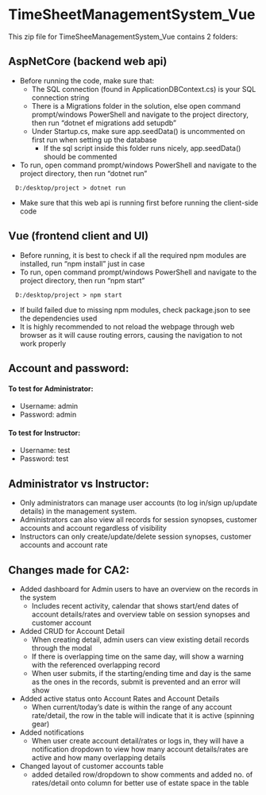 # TimeSheetManagementSystem_Vue


This zip file for TimeSheeManagementSystem_Vue contains 2 folders:

## AspNetCore (backend web api)
  *	Before running the code, make sure that:
      *	The SQL connection (found in ApplicationDBContext.cs) is your SQL connection string
      *	There is a Migrations folder in the solution, else open command prompt/windows PowerShell and navigate to the project directory, then run “dotnet ef migrations add setupdb”
      *	Under Startup.cs, make sure app.seedData() is uncommented on first run when setting up the database
         *	If the sql script inside this folder runs nicely, app.seedData() should be commented
  *	To run, open command prompt/windows PowerShell and navigate to the project directory, then run “dotnet run”
  ```
    D:/desktop/project > dotnet run
  ```
  *	Make sure that this web api is running first before running the client-side code

## Vue (frontend client and UI)
  *	Before running, it is best to check if all the required npm modules are installed, run “npm install” just in case
  *	To run, open command prompt/windows PowerShell and navigate to the project directory, then run “npm start”
  ```
    D:/desktop/project > npm start
  ```
  *	If build failed due to missing npm modules, check package.json to see the dependencies used
  *	It is highly recommended to not reload the webpage through web browser as it will cause routing errors, causing the navigation to not work properly


## Account and password:
#### To test for Administrator:
*	Username: admin
*	Password: admin
#### To test for Instructor:
*	Username: test
*	Password: test

## Administrator vs Instructor:
*	Only administrators can manage user accounts (to log in/sign up/update details) in the management system.
*	Administrators can also view all records for session synopses, customer accounts and account regardless of visibility 
*	Instructors can only create/update/delete session synopses, customer accounts and account rate

## Changes made for CA2:
*	Added dashboard for Admin users to have an overview on the records in the system
    * Includes recent activity, calendar that shows start/end dates of account details/rates and overview table on session synopses and customer account
*	Added CRUD for Account Detail 
    *	When creating detail, admin users can view existing detail records through the modal
    *	If there is overlapping time on the same day, will show a warning with the referenced overlapping record
    *	When user submits, if the starting/ending time and day is the same as the ones in the records, submit is prevented and an error will show
*	Added active status onto Account Rates and Account Details
    *	When current/today’s date is within the range of any account rate/detail, the row in the table will indicate that it is active (spinning gear)
*	Added notifications
    *	When user create account detail/rates or logs in, they will have a notification dropdown to view how many account details/rates are active and how many overlapping details
*	Changed layout of customer accounts table
    *	added detailed row/dropdown to show comments and added no. of rates/detail onto column for better use of estate space in the table
